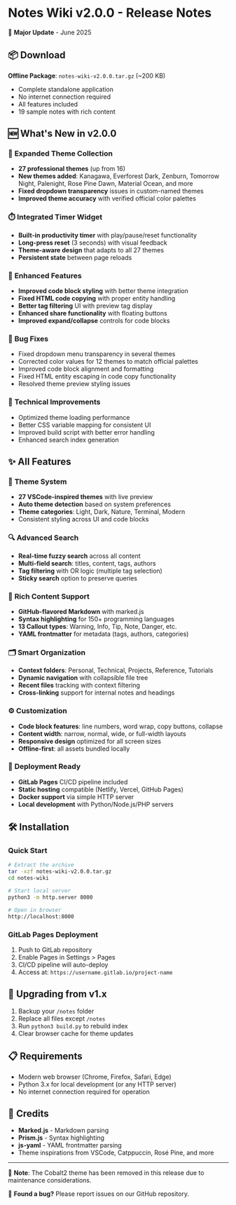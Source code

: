 # Notes Wiki v2.0.0 - Release Notes

🎉 **Major Update** - June 2025

## 📦 Download

**Offline Package**: `notes-wiki-v2.0.0.tar.gz` (~200 KB)

- Complete standalone application
- No internet connection required
- All features included
- 19 sample notes with rich content

## 🆕 What's New in v2.0.0

### 🎨 **Expanded Theme Collection**
- **27 professional themes** (up from 16)
- **New themes added**: Kanagawa, Everforest Dark, Zenburn, Tomorrow Night, Palenight, Rose Pine Dawn, Material Ocean, and more
- **Fixed dropdown transparency** issues in custom-named themes
- **Improved theme accuracy** with verified official color palettes

### ⏱️ **Integrated Timer Widget**
- **Built-in productivity timer** with play/pause/reset functionality
- **Long-press reset** (3 seconds) with visual feedback
- **Theme-aware design** that adapts to all 27 themes
- **Persistent state** between page reloads

### 🎯 **Enhanced Features**
- **Improved code block styling** with better theme integration
- **Fixed HTML code copying** with proper entity handling
- **Better tag filtering** UI with preview tag display
- **Enhanced share functionality** with floating buttons
- **Improved expand/collapse** controls for code blocks

### 🐛 **Bug Fixes**
- Fixed dropdown menu transparency in several themes
- Corrected color values for 12 themes to match official palettes
- Improved code block alignment and formatting
- Fixed HTML entity escaping in code copy functionality
- Resolved theme preview styling issues

### 🔧 **Technical Improvements**
- Optimized theme loading performance
- Better CSS variable mapping for consistent UI
- Improved build script with better error handling
- Enhanced search index generation

## ✨ All Features

### 🎨 **Theme System**
- **27 VSCode-inspired themes** with live preview
- **Auto theme detection** based on system preferences  
- **Theme categories**: Light, Dark, Nature, Terminal, Modern
- Consistent styling across UI and code blocks

### 🔍 **Advanced Search**
- **Real-time fuzzy search** across all content
- **Multi-field search**: titles, content, tags, authors
- **Tag filtering** with OR logic (multiple tag selection)
- **Sticky search** option to preserve queries

### 📝 **Rich Content Support**
- **GitHub-flavored Markdown** with marked.js
- **Syntax highlighting** for 150+ programming languages
- **13 Callout types**: Warning, Info, Tip, Note, Danger, etc.
- **YAML frontmatter** for metadata (tags, authors, categories)

### 🗂️ **Smart Organization**
- **Context folders**: Personal, Technical, Projects, Reference, Tutorials
- **Dynamic navigation** with collapsible file tree
- **Recent files** tracking with context filtering
- **Cross-linking** support for internal notes and headings

### ⚙️ **Customization**
- **Code block features**: line numbers, word wrap, copy buttons, collapse
- **Content width**: narrow, normal, wide, or full-width layouts
- **Responsive design** optimized for all screen sizes
- **Offline-first**: all assets bundled locally

### 🚀 **Deployment Ready**
- **GitLab Pages** CI/CD pipeline included
- **Static hosting** compatible (Netlify, Vercel, GitHub Pages)
- **Docker support** via simple HTTP server
- **Local development** with Python/Node.js/PHP servers

## 🛠️ Installation

### Quick Start
```bash
# Extract the archive
tar -xzf notes-wiki-v2.0.0.tar.gz
cd notes-wiki

# Start local server
python3 -m http.server 8000

# Open in browser
http://localhost:8000
```

### GitLab Pages Deployment
1. Push to GitLab repository
2. Enable Pages in Settings > Pages
3. CI/CD pipeline will auto-deploy
4. Access at: `https://username.gitlab.io/project-name`

## 🔄 Upgrading from v1.x

1. Backup your `/notes` folder
2. Replace all files except `/notes`
3. Run `python3 build.py` to rebuild index
4. Clear browser cache for theme updates

## 📋 Requirements

- Modern web browser (Chrome, Firefox, Safari, Edge)
- Python 3.x for local development (or any HTTP server)
- No internet connection required for operation

## 🤝 Credits

- **Marked.js** - Markdown parsing
- **Prism.js** - Syntax highlighting
- **js-yaml** - YAML frontmatter parsing
- Theme inspirations from VSCode, Catppuccin, Rosé Pine, and more

---

📝 **Note**: The Cobalt2 theme has been removed in this release due to maintenance considerations.

🐛 **Found a bug?** Please report issues on our GitHub repository.